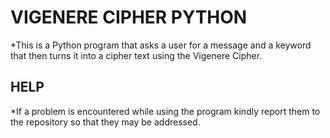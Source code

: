 # VIGENERE CIPHER PYTHON

*This is a Python program that asks a user for a message and a keyword that then turns it into a cipher text using the Vigenere Cipher.

## HELP

*If a problem is encountered while using the program kindly report them to the repository so that they may be addressed.
